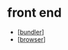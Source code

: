 # front end

- [[bundler]]
- [[browser]]

[//begin]: # "Autogenerated link references for markdown compatibility"
[bundler]: bundler "bundler"
[browser]: browser "browser"
[//end]: # "Autogenerated link references"
